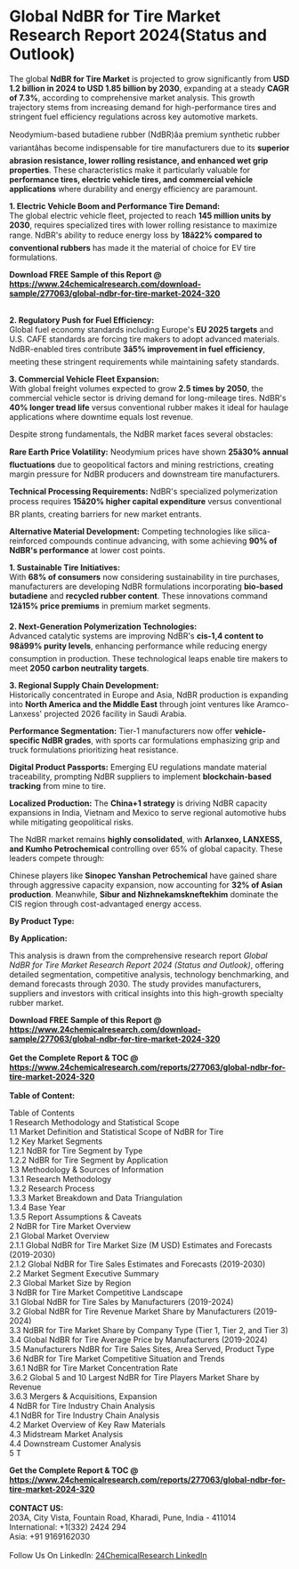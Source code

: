 <h1>Global NdBR for Tire Market Research Report 2024(Status and Outlook)</h1><p>The global <strong>NdBR for Tire Market</strong> is projected to grow significantly from <strong>USD 1.2 billion in 2024 to USD 1.85 billion by 2030</strong>, expanding at a steady <strong>CAGR of 7.3%</strong>, according to comprehensive market analysis. This growth trajectory stems from increasing demand for high-performance tires and stringent fuel efficiency regulations across key automotive markets.</p><p>Neodymium-based butadiene rubber (NdBR)âa premium synthetic rubber variantâhas become indispensable for tire manufacturers due to its <strong>superior abrasion resistance, lower rolling resistance, and enhanced wet grip properties</strong>. These characteristics make it particularly valuable for <strong>performance tires, electric vehicle tires, and commercial vehicle applications</strong> where durability and energy efficiency are paramount.</p><p><strong>1. Electric Vehicle Boom and Performance Tire Demand:</strong><br>
The global electric vehicle fleet, projected to reach <strong>145 million units by 2030</strong>, requires specialized tires with lower rolling resistance to maximize range. NdBR's ability to reduce energy loss by <strong>18â22% compared to conventional rubbers</strong> has made it the material of choice for EV tire formulations.</p><div><b>Download FREE Sample of this Report @ 
            <a href="https://www.24chemicalresearch.com/download-sample/277063/global-ndbr-for-tire-market-2024-320">
            https://www.24chemicalresearch.com/download-sample/277063/global-ndbr-for-tire-market-2024-320</a></b></div><br><p><strong>2. Regulatory Push for Fuel Efficiency:</strong><br>
Global fuel economy standards including Europe's <strong>EU 2025 targets</strong> and U.S. CAFE standards are forcing tire makers to adopt advanced materials. NdBR-enabled tires contribute <strong>3â5% improvement in fuel efficiency</strong>, meeting these stringent requirements while maintaining safety standards.</p><p><strong>3. Commercial Vehicle Fleet Expansion:</strong><br>
With global freight volumes expected to grow <strong>2.5 times by 2050</strong>, the commercial vehicle sector is driving demand for long-mileage tires. NdBR's <strong>40% longer tread life</strong> versus conventional rubber makes it ideal for haulage applications where downtime equals lost revenue.</p><p>Despite strong fundamentals, the NdBR market faces several obstacles:</p><p><strong>Rare Earth Price Volatility:</strong> Neodymium prices have shown <strong>25â30% annual fluctuations</strong> due to geopolitical factors and mining restrictions, creating margin pressure for NdBR producers and downstream tire manufacturers.</p><p><strong>Technical Processing Requirements:</strong> NdBR's specialized polymerization process requires <strong>15â20% higher capital expenditure</strong> versus conventional BR plants, creating barriers for new market entrants.</p><p><strong>Alternative Material Development:</strong> Competing technologies like silica-reinforced compounds continue advancing, with some achieving <strong>90% of NdBR's performance</strong> at lower cost points.</p><p><strong>1. Sustainable Tire Initiatives:</strong><br>
With <strong>68% of consumers</strong> now considering sustainability in tire purchases, manufacturers are developing NdBR formulations incorporating <strong>bio-based butadiene</strong> and <strong>recycled rubber content</strong>. These innovations command <strong>12â15% price premiums</strong> in premium market segments.</p><p><strong>2. Next-Generation Polymerization Technologies:</strong><br>
Advanced catalytic systems are improving NdBR's <strong>cis-1,4 content to 98â99% purity levels</strong>, enhancing performance while reducing energy consumption in production. These technological leaps enable tire makers to meet <strong>2050 carbon neutrality targets</strong>.</p><p><strong>3. Regional Supply Chain Development:</strong><br>
Historically concentrated in Europe and Asia, NdBR production is expanding into <strong>North America and the Middle East</strong> through joint ventures like Aramco-Lanxess' projected 2026 facility in Saudi Arabia.</p><p><strong>Performance Segmentation:</strong> Tier-1 manufacturers now offer <strong>vehicle-specific NdBR grades</strong>, with sports car formulations emphasizing grip and truck formulations prioritizing heat resistance.</p><p><strong>Digital Product Passports:</strong> Emerging EU regulations mandate material traceability, prompting NdBR suppliers to implement <strong>blockchain-based tracking</strong> from mine to tire.</p><p><strong>Localized Production:</strong> The <strong>China+1 strategy</strong> is driving NdBR capacity expansions in India, Vietnam and Mexico to serve regional automotive hubs while mitigating geopolitical risks.</p><p>The NdBR market remains <strong>highly consolidated</strong>, with <strong>Arlanxeo, LANXESS, and Kumho Petrochemical</strong> controlling over 65% of global capacity. These leaders compete through:</p><p>Chinese players like <strong>Sinopec Yanshan Petrochemical</strong> have gained share through aggressive capacity expansion, now accounting for <strong>32% of Asian production</strong>. Meanwhile, <strong>Sibur and Nizhnekamskneftekhim</strong> dominate the CIS region through cost-advantaged energy access.</p><p><strong>By Product Type:</strong></p><p><strong>By Application:</strong></p><p>This analysis is drawn from the comprehensive research report <em>Global NdBR for Tire Market Research Report 2024 (Status and Outlook)</em>, offering detailed segmentation, competitive analysis, technology benchmarking, and demand forecasts through 2030. The study provides manufacturers, suppliers and investors with critical insights into this high-growth specialty rubber market.</p><div><b>Download FREE Sample of this Report @ 
            <a href="https://www.24chemicalresearch.com/download-sample/277063/global-ndbr-for-tire-market-2024-320">
            https://www.24chemicalresearch.com/download-sample/277063/global-ndbr-for-tire-market-2024-320</a></b></div><br><div><b>Get the Complete Report & TOC @ 
            <a href="https://www.24chemicalresearch.com/reports/277063/global-ndbr-for-tire-market-2024-320">
            https://www.24chemicalresearch.com/reports/277063/global-ndbr-for-tire-market-2024-320</a></b></div><br>
            <b>Table of Content:</b><p>Table of Contents<br />
1 Research Methodology and Statistical Scope<br />
1.1 Market Definition and Statistical Scope of NdBR for Tire<br />
1.2 Key Market Segments<br />
1.2.1 NdBR for Tire Segment by Type<br />
1.2.2 NdBR for Tire Segment by Application<br />
1.3 Methodology & Sources of Information<br />
1.3.1 Research Methodology<br />
1.3.2 Research Process<br />
1.3.3 Market Breakdown and Data Triangulation<br />
1.3.4 Base Year<br />
1.3.5 Report Assumptions & Caveats<br />
2 NdBR for Tire Market Overview<br />
2.1 Global Market Overview<br />
2.1.1 Global NdBR for Tire Market Size (M USD) Estimates and Forecasts (2019-2030)<br />
2.1.2 Global NdBR for Tire Sales Estimates and Forecasts (2019-2030)<br />
2.2 Market Segment Executive Summary<br />
2.3 Global Market Size by Region<br />
3 NdBR for Tire Market Competitive Landscape<br />
3.1 Global NdBR for Tire Sales by Manufacturers (2019-2024)<br />
3.2 Global NdBR for Tire Revenue Market Share by Manufacturers (2019-2024)<br />
3.3 NdBR for Tire Market Share by Company Type (Tier 1, Tier 2, and Tier 3)<br />
3.4 Global NdBR for Tire Average Price by Manufacturers (2019-2024)<br />
3.5 Manufacturers NdBR for Tire Sales Sites, Area Served, Product Type<br />
3.6 NdBR for Tire Market Competitive Situation and Trends<br />
3.6.1 NdBR for Tire Market Concentration Rate<br />
3.6.2 Global 5 and 10 Largest NdBR for Tire Players Market Share by Revenue<br />
3.6.3 Mergers & Acquisitions, Expansion<br />
4 NdBR for Tire Industry Chain Analysis<br />
4.1 NdBR for Tire Industry Chain Analysis<br />
4.2 Market Overview of Key Raw Materials<br />
4.3 Midstream Market Analysis<br />
4.4 Downstream Customer Analysis<br />
5 T</p><div><b>Get the Complete Report & TOC @ 
            <a href="https://www.24chemicalresearch.com/reports/277063/global-ndbr-for-tire-market-2024-320">
            https://www.24chemicalresearch.com/reports/277063/global-ndbr-for-tire-market-2024-320</a></b></div><br><b>CONTACT US:</b><br>
            203A, City Vista, Fountain Road, Kharadi, Pune, India - 411014<br>
            International: +1(332) 2424 294<br>
            Asia: +91 9169162030 <br><br>
            Follow Us On LinkedIn: <a href="https://www.linkedin.com/company/24chemicalresearch/">24ChemicalResearch LinkedIn</a>